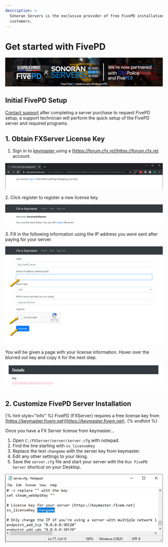 ```yaml
---
description: >-
  Sonoran Servers is the exclusive provider of free FivePD installation to all
  customers.
---
```


# Get started with FivePD

![Sonoran Servers & FivePD - Partnership](<../../.gitbook/assets/image (111).png>)

## Initial FivePD Setup

[Contact support](https://sonoranservers.com/contact.php) after completing a server purchase to request FivePD setup, a support technician will perform the quick setup of the FivePD server and required programs.

## 1. Obtain FXServer License Key

1. Sign in to [keymaster ](https://keymaster.fivem.net)using a [https://forum.cfx.re](https://forum.cfx.re) account.

![](<../../.gitbook/assets/image (137).png>)

&#x20;   2\. Click register to register a new license key.

![](<../../.gitbook/assets/image (40).png>)

&#x20;   3\. Fill in the following information using the IP address you were sent after paying for your server.

![](<../../.gitbook/assets/image (93).png>)

You will be given a page with your license information. Hover over the blurred out key and copy it for the next step.

![](<../../.gitbook/assets/image (128).png>)

## 2. Customize FivePD Server Installation

{% hint style="info" %}
&#x20;FivePD (FXServer) requires a free license key from [https://keymaster.fivem.net](https://keymaster.fivem.net).
{% endhint %}

Once you have a FX Server license from keymaster...

1. Open `C:/FXServer/server/server.cfg` with notepad.
2. Find the line starting with `sv_licenseKey`
3. Replace the text `changeme` with the server key from keymaster.
4. Edit any other settings to your liking.
5. Save the `server.cfg` file and start your server with the `Run FivePD Server` shortcut on your Desktop.

![](<../../.gitbook/assets/image (11).png>)
